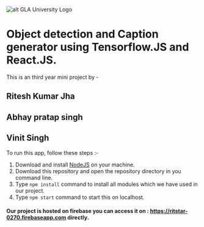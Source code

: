 ![alt GLA University Logo](https://image3.mouthshut.com/images/imagesp/925773425s.png)

# Object detection and Caption generator using Tensorflow.JS and React.JS.

This is an third year mini project by -

## Ritesh Kumar Jha
## Abhay pratap singh
## Vinit Singh

To run this app, follow these steps :-
1. Download and install [NodeJS](https://nodejs.org/en/) on your machine.
1. Download this repository and open the repository directory in you command line.
1. Type `npm install` command to install all modules which we have used in our project.
1. Type `npm start` command to start this on localhost.

#### Our project is hosted on firebase you can access it on : https://ritstar-0270.firebaseapp.com directly.
